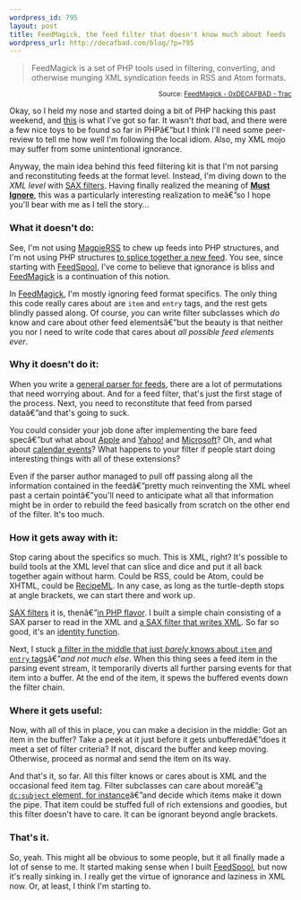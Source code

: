```yaml
--- 
wordpress_id: 795
layout: post
title: FeedMagick, the feed filter that doesn't know much about feeds
wordpress_url: http://decafbad.com/blog/?p=795
---
```

<blockquote cite="http://decafbad.com/trac/wiki/FeedMagick">FeedMagick is a set of PHP tools used in filtering, converting, and otherwise munging XML syndication feeds in RSS and Atom formats.</blockquote>
<small style="text-align:right; display:block">Source: <a href="http://decafbad.com/trac/wiki/FeedMagick">FeedMagick - 0xDECAFBAD - Trac</a></small>

Okay, so I held my nose and started doing a bit of PHP hacking this past weekend, and [this][fm] is what I've got so far.  It wasn't *that* bad, and there were a few nice toys to be found so far in PHPâ€”but I think I'll need some peer-review to tell me how well I'm following the local idiom.  Also, my XML mojo may suffer from some unintentional ignorance.

Anyway, the main idea behind this feed filtering kit is that I'm not parsing and reconstituting feeds at the format level.   Instead, I'm diving down to the *XML level* with [SAX filters][sf].  Having finally realized the meaning of [**Must Ignore**][mi], this was a particularly interesting realization to meâ€”so I hope you'll bear with me as I tell the story...

### What it doesn't do:

See, I'm not using [MagpieRSS][mp] to chew up feeds into PHP structures, and I'm not using PHP structures [to splice together a new feed][sp].  You see, since starting with [FeedSpool][fs], I've come to believe that ignorance is bliss and [FeedMagick][fm] is a continuation of this notion.  

In [FeedMagick][fm], I'm mostly ignoring feed format specifics.  The only thing this code really cares about are `item` and `entry` tags, and the rest gets blindly passed along.  Of course, *you* can write filter subclasses which *do* know and care about other feed elementsâ€”but the beauty is that neither you nor I need to write code that cares about *all possible feed elements ever*.

### Why it doesn't do it:

When you write a [general parser for feeds][gp], there are a lot of permutations that need worrying about.  And for a  feed filter, that's just the first stage of the process.  Next, you need to reconstitute that feed from parsed dataâ€”and that's going to suck.  

You could consider your job done after implementing the bare feed specâ€”but what about [Apple][itunes] and [Yahoo!][] and [Microsoft][msft]?  Oh, and what about [calendar events][cal]?  What happens to your filter if people start doing interesting things with all of these extensions?  

Even if the parser author managed to pull off passing along all the information contained in the feedâ€”pretty much reinventing the XML wheel past a certain pointâ€”you'll need to anticipate what all that information might be in order to rebuild the feed basically from scratch on the other end of the filter.  It's too much.

### How it gets away with it:

Stop caring about the specifics so much.  This is XML, right?  It's possible to build tools at the XML level that can slice and dice and put it all back together again without harm.  Could be RSS, could be Atom, could be XHTML, could be [RecipeML][].  In any case, as long as the turtle-depth stops at angle brackets, we can start there and work up.

[SAX filters][sfil] it is, thenâ€”[in PHP flavor][saxp].  I built a simple chain consisting of a SAX parser to read in the XML and [a SAX filter that writes XML][xmlout].  So far so good, it's an [identity function][if].

Next, I stuck [a filter in the middle that just *barely* knows about `item` and `entry` tags](http://decafbad.com/trac/browser/trunk/FeedMagick/includes/FeedMagick/FeedItemFilter.php)â€”*and not much else*.  When this thing sees a feed item in the parsing event stream, it temporarily diverts all further parsing events for that item into a buffer.  At the end of the item, it spews the buffered events down the filter chain.

### Where it gets useful:

Now, with all of this in place, you can make a decision in the middle:  Got an item in the buffer?  Take a peek at it just before it gets unbufferedâ€”does it meet a set of filter criteria?  If not, discard the buffer and keep moving.  Otherwise, proceed as normal and send the item on its way.

And that's it, so far.  All this filter knows or cares about is XML and the occasional feed item tag.  Filter subclasses can care about moreâ€”[a `dc:subject` element, for instance][dc]â€”and decide which items make it down the pipe.  That item could be stuffed full of rich extensions and goodies, but this filter doesn't have to care.  It can be ignorant beyond angle brackets.

### That's it.

So, yeah.  This might all be obvious to some people, but it all finally made a lot of sense to me.  It started making sense when I built [FeedSpool][fs], but now it's really sinking in.  I really get the virtue of ignorance and laziness in XML now.  Or, at least, I think I'm starting to.

[xmlout]: http://decafbad.com/trac/browser/trunk/FeedMagick/includes/FeedMagick/XMLGeneratorFilter.php
[saxp]: http://pear.php.net/package/XML_SaxFilters
[dc]: http://decafbad.com/trac/browser/trunk/FeedMagick/subject-filter.php
[sfil]: http://www.xml.com/pub/a/2001/10/10/sax-filters.html
[mi]: http://www.xml.com/pub/a/2003/12/03/versioning.html
[if]: http://en.wikipedia.org/wiki/Identity_function
[recipeml]: http://www.formatdata.com/recipeml/
[cal]: http://web.resource.org/rss/1.0/modules/event/
[itunes]: http://phobos.apple.com/static/iTunesRSS.html
[yahoo!]: http://search.yahoo.com/mrss
[amazon]: http://opensearch.a9.com/spec/opensearchrss/1.0/
[msft]: http://msdn.microsoft.com/xml/rss/sse/
[gp]: http://www.feedparser.org/
[sf]: http://www-128.ibm.com/developerworks/xml/library/x-tipsaxflex.html
[mp]: http://magpierss.sourceforge.net/
[sp]: http://hublog.hubmed.org/archives/000919.html
[fs]: http://decafbad.com/trac/wiki/FeedSpool
[fm]: http://decafbad.com/trac/wiki/FeedMagick
[b]: http://decafbad.com/blog/2005/12/09/rss-plumbing-in-php-nowhere-to-be-found

<!-- tags: rss atom feed syndication php hackingfeeds -->
